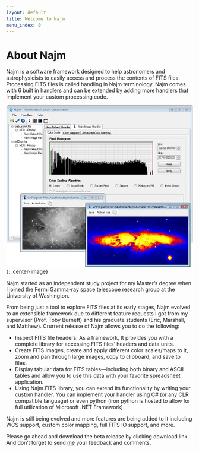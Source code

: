 ```yaml
---
layout: default
title: Welcome to Najm
menu_index: 0
---
```


# About Najm

Najm is a software framework designed to help astronomers and astrophysicists to easily access and process the contents of FITS files. Processing FITS files is called handling in Najm terminology. Najm comes with 6 built in handlers and can be extended by adding more handlers that implement your custom processing code.

![](assets/images/ss.app.jpg){: .center-image}

Najm started as an independent study project for my Master’s degree when I joined the Fermi Gamma-ray space telescope research group at the University of Washington.

From being just a tool to explore FITS files at its early stages, Najm evolved to an extensible framework due to different feature requests I got from my supervisor (Prof. Toby Burnett) and his graduate students (Eric, Marshall, and Matthew). Crurrent release of Najm allows you to do the following:

   - Inspect FITS file headers: As a framework, It provides you with a complete library for accessing FITS files’ headers and data units.
   - Create FITS Images, create and apply different color scales/maps to it, zoom and pan through large images, copy to clipboard, and save to files.
   - Display tabular data for FITS tables—including both binary and ASCII tables and allow you to use this data with your favorite spreadsheet application.
   - Using Najm.FITS library, you can extend its functionality by writing your custom handler. You can implement your handler using C# (or any CLR compatible language) or even python (iron python is hosted to allow for full utilization of Microsoft .NET Framework)

Najm is still being evolved and more features are being added to it including WCS support, custom color mapping, full FITS IO support, and more.

Please go ahead and download the beta release by clicking download link. And don’t forget to send [me](mailto:menein@uw.edu) your feedback and comments.